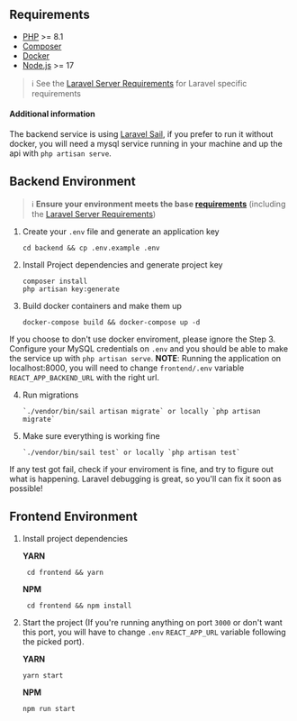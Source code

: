Requirements
------------

  - [PHP](https://secure.php.net/) >= 8.1
  - [Composer](https://getcomposer.org/)
  - [Docker](https://www.docker.com/)
  - [Node.js](https://nodejs.org) >= 17

> ℹ️ See the [Laravel Server Requirements](https://laravel.com/docs/9.x/installation#server-requirements)
> for Laravel specific requirements

#### Additional information

The backend service is using [Laravel Sail](https://laravel.com/docs/9.x/sail#main-content), if you prefer to run it without docker, you will need a mysql service running in your machine and up the api with `php artisan serve`.


Backend Environment
-----------------------------

> ℹ️ **Ensure your environment meets the base [requirements](#requirements)**
> (including the [Laravel Server Requirements](https://laravel.com/docs/9.x/installation#server-requirements))

  1. Create your `.env` file and generate an application key

         cd backend && cp .env.example .env

  2. Install Project dependencies and generate project key

         composer install
         php artisan key:generate

  3. Build docker containers and make them up

         docker-compose build && docker-compose up -d

  If you choose to don't use docker enviroment, please ignore the Step 3. Configure your MySQL credentials on `.env` and you should be able to make the service up with `php artisan serve`.
  **NOTE**: Running the application on localhost:8000, you will need to change `frontend/.env` variable `REACT_APP_BACKEND_URL` with the right url.
  
  4. Run migrations

         `./vendor/bin/sail artisan migrate` or locally `php artisan migrate`

  5. Make sure everything is working fine

         `./vendor/bin/sail test` or locally `php artisan test`

  If any test got fail, check if your enviroment is fine, and try to figure out what is happening.
  Laravel debugging is great, so you'll can fix it soon as possible!

  Frontend Environment
-----------------------------

 1. Install project dependencies

       **YARN**

         cd frontend && yarn

       **NPM**

         cd frontend && npm install

  2. Start the project (If you're running anything on port `3000` or don't want this port, you will have to change `.env` `REACT_APP_URL` variable following the picked port).

       **YARN**

         yarn start

       **NPM**

         npm run start
